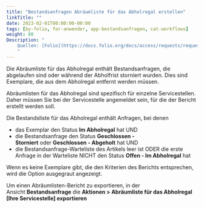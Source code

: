 ```yaml
---
title: "Bestandsanfragen Abräumliste für das Abholregal erstellen"
linkTitle: ""
date: 2023-02-01T00:00:00-00:00
tags: [by-folio, for-anwender, app-bestandsanfragen, cat-workflows]
weight: 80
Description: "
    Quellen: [Folio](https://docs.folio.org/docs/access/requests/requests/#exporting-a-hold-shelf-clearance-report) & [GBV](https://info.gbv.de/pages/viewpage.action?pageId=843317410)
    "
---
```


Die Abräumliste für das Abholregal enthält Bestandsanfragen, die abgelaufen sind oder während der Abholfrist storniert wurden. Dies sind Exemplare, die aus dem Abholregal entfernt werden müssen.

Abräumlisten für das Abholregal sind spezifisch für einzelne Servicestellen. Daher müssen Sie bei der Servicestelle angemeldet sein, für die der Bericht erstellt werden soll.

Die Bestandsliste für das Abholregal enthält Anfragen, bei denen

-   das Exemplar den Status **Im Abholregal** hat UND
-   die Bestandsanfrage den Status **Geschlossen - Storniert** oder **Geschlossen - Abgeholt** hat UND
-   die Bestandsanfrage-Warteliste des Artikels leer ist ODER die erste Anfrage in der Warteliste NICHT den Status **Offen - Im Abholregal** hat

Wenn es keine Exemplare gibt, die den Kriterien des Berichts entsprechen, wird die Option ausgegraut angezeigt.

Um einen Abräumlisten-Bericht zu exportieren, in der Ansicht **Bestandsanfrage** die **Aktionen > Abräumliste für das Abholregal \[Ihre Servicestelle\] exportieren**
